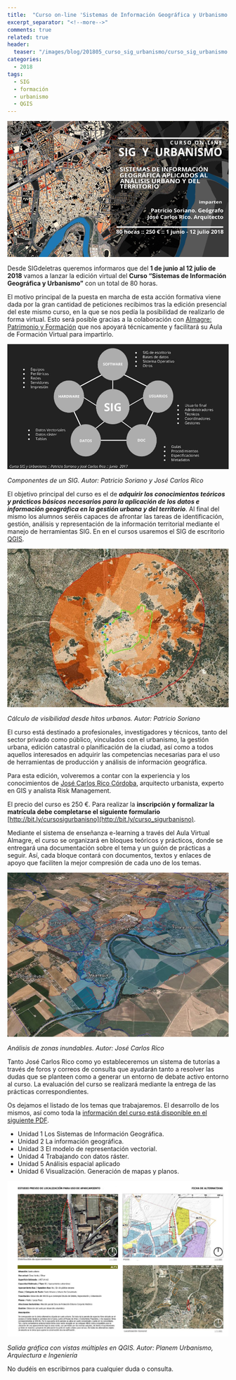 ```yaml
---
title:  "Curso on-line 'Sistemas de Información Geográfica y Urbanismo'"
excerpt_separator: "<!--more-->"
comments: true
related: true
header:
  teaser: "/images/blog/201805_curso_sig_urbanismo/curso_sig_urbanismo.png" 
categories: 
  - 2018
tags:
  - SIG
  - formación
  - urbanismo
  - QGIS
---
```


![Flayer Geowebinar](/images/blog/201805_curso_sig_urbanismo/curso_sig_urbanismo.png)

Desde SIGdeletras queremos informaros que del **1 de junio al 12 julio de 2018** vamos a lanzar la edición virtual del **Curso “Sistemas de Información Geográfica y Urbanismo”** con un total de 80 horas. 

El motivo principal de la puesta en marcha de esta acción formativa viene dada por la gran cantidad de peticiones recibimos tras la edición presencial del este mismo curso, en la que se nos pedía la posibilidad de realizarlo de forma virtual.  Esto será posible gracias a la colaboración con [Almagre: Patrimonio y Formación](http://www.almagre.es/) que nos apoyará técnicamente y facilitará su Aula de Formación Virtual para impartirlo.

![Componentes de un SIG](/images/blog/201805_curso_sig_urbanismo/sistema_sig.jpg)

*Componentes de un SIG. Autor: Patricio Soriano y José Carlos Rico*

El objetivo principal del curso es el de ***adquirir los conocimientos teóricos y prácticos básicos necesarios para la aplicación de los datos e información geográfica en la gestión urbana y del territorio***. Al final del mismo los alumnos seréis capaces de afrontar las tareas de identificación, gestión, análisis y representación de la información territorial mediante el manejo de herramientas SIG. En en el cursos usaremos el SIG de escritorio [QGIS](https://www.qgis.org/es/site/).

![Cálculo de visibilidad desde hitos urbanos](/images/blog/201805_curso_sig_urbanismo/visibilidad.jpg)

*Cálculo de visibilidad desde hitos urbanos. Autor: Patricio Soriano*

El curso está destinado a profesionales, investigadores y técnicos, tanto del sector privado como público, vinculados con el urbanismo, la gestión urbana, edición catastral o planificación de la ciudad, así como a todos aquellos interesados en adquirir las competencias necesarias para el uso de herramientas de producción y análisis de información geográfica.

Para esta edición, volveremos a contar con la experiencia y los conocimientos de [José Carlos Rico Córdoba](https://www.linkedin.com/in/jos%C3%A9-carlos-rico-c%C3%B3rdoba-659b1915/), arquitecto urbanista, experto en GIS  y analista Risk Management. 

El precio del curso es 250 €. Para realizar la **inscripción y formalizar la matrícula debe completarse el siguiente formulario**  [http://bit.ly/cursosigurbanisno](http://bit.ly/curso_sigurbanisno).

Mediante el sistema de enseñanza e-learning a través del Aula Virtual Almagre, el curso se organizará en bloques teóricos y prácticos, donde se entregará una documentación sobre el tema y un guión de prácticas a seguir. Así, cada bloque contará con documentos, textos y enlaces de apoyo que faciliten la mejor compresión de cada uno de los temas. 

![Análisis de zonas inundables. Autor: José Carlos Rico](/images/blog/201805_curso_sig_urbanismo/zonas_inundables_jc.jpg)

*Análisis de zonas inundables. Autor: José Carlos Rico*

Tanto José Carlos Rico como yo estableceremos un sistema de tutorías a través de foros y correos de consulta que ayudarán tanto a resolver las dudas que se planteen como a generar un entorno de debate activo entorno al curso. La evaluación del curso se realizará mediante la entrega de las prácticas correspondientes.

Os dejamos el listado de los temas que trabajaremos. El desarrollo de los mismos, así como toda la [información del curso está disponible en el siguiente PDF](/images/blog/201805_curso_sig_urbanismo/curso_sig_urbanismo2018.pdf).

- Unidad 1 Los Sistemas de Información Geográfica.
- Unidad 2 La información geográfica.
- Unidad 3 El modelo de representación vectorial.
- Unidad 4 Trabajando con datos ráster.
- Unidad 5 Análisis espacial aplicado
- Unidad 6 Visualización. Generación de mapas y planos.

![Salida gráfica con vistas múltiples en QGIS](/images/blog/201805_curso_sig_urbanismo/alternativas.jpg)

*Salida gráfica con vistas múltiples en QGIS. Autor: Planem Urbanismo, Arquiectura e Ingeniería*

No dudéis en escribirnos para cualquier duda o consulta.
